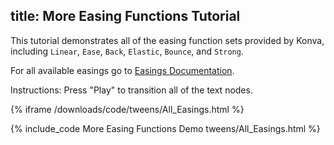 title: More Easing Functions Tutorial
---

This tutorial demonstrates all of the easing function sets provided by Konva,
including `Linear`, `Ease`, `Back`, `Elastic`, `Bounce`, and `Strong`.

For all available easings go to [Easings Documentation](http://konva.github.io/api/Konva.Easing.html).

Instructions: Press "Play" to transition all of the text nodes.

{% iframe /downloads/code/tweens/All_Easings.html %}

{% include_code More Easing Functions Demo tweens/All_Easings.html %}
